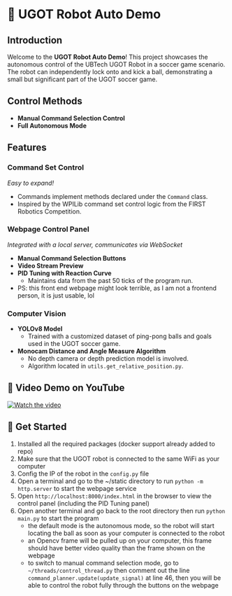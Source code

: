 # 🤖 UGOT Robot Auto Demo

## Introduction
Welcome to the **UGOT Robot Auto Demo**! This project showcases the autonomous control of the UBTech UGOT Robot in a soccer game scenario. The robot can independently lock onto and kick a ball, demonstrating a small but significant part of the UGOT soccer game.

## Control Methods
- **Manual Command Selection Control**
- **Full Autonomous Mode**

## Features
### Command Set Control
*Easy to expand!*
- Commands implement methods declared under the `Command` class.
- Inspired by the WPILib command set control logic from the FIRST Robotics Competition.

### Webpage Control Panel
*Integrated with a local server, communicates via WebSocket*
- **Manual Command Selection Buttons**
- **Video Stream Preview**
- **PID Tuning with Reaction Curve**
  - Maintains data from the past 50 ticks of the program run.
- PS: this front end webpage might look terrible, as I am not a frontend person, it is just usable, lol

### Computer Vision
- **YOLOv8 Model**
  - Trained with a customized dataset of ping-pong balls and goals used in the UGOT soccer game.
- **Monocam Distance and Angle Measure Algorithm**
  - No depth camera or depth prediction model is involved.
  - Algorithm located in `utils.get_relative_position.py`.

## 🎥 Video Demo on YouTube
[![Watch the video](https://img.youtube.com/vi/SKE5ZX4mnl8/maxresdefault.jpg)](https://www.youtube.com/watch?v=SKE5ZX4mnl8)

## 🤩 Get Started
1. Installed all the required packages (docker support already added to repo)
2. Make sure that the UGOT robot is connected to the same WiFi as your computer
3. Config the IP of the robot in the `config.py` file
4. Open a terminal and go to the ~/static directory to run `python -m http.server` to start the webpage service
5. Open `http://localhost:8000/index.html` in the browser to view the control panel (including the PID Tuning panel)
6. Open another terminal and go back to the root directory then run `python main.py` to start the program
   - the default mode is the autonomous mode, so the robot will start locating the ball as soon as your computer is connected to the robot
   - an Opencv frame will be pulled up on your computer, this frame should have better video quality than the frame shown on the webpage
   - to switch to manual command selection mode, go to `~/threads/control_thread.py` then comment out the line `command_planner.update(update_signal)` at line 46, then you will be able to control the robot fully through the buttons on the webpage
